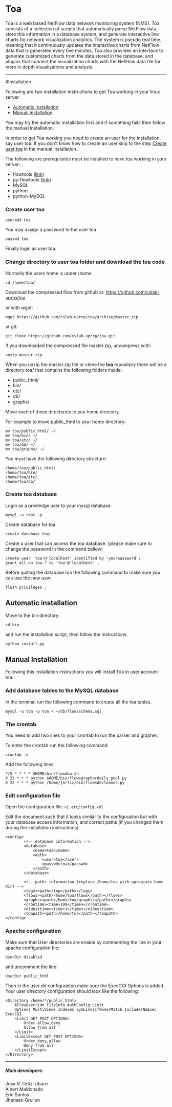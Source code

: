 Toa
===

Toa is a web based NetFlow data network monitoring system (NMS). Toa consists of a collection of scripts that automatically parse NetFlow data, store this information in a database system, and generate interactive line charts for network visualization analytics. The system is pseudo real time, meaning that it continuously updates the interactive charts from NetFlow data that is generated every five minutes. Toa also provides an interface to generate customized charts from the data stored in the database, and plugins that connect the visualization charts with the NetFlow data file for more in depth visualizations and analysis.


---

#Installation

Following are two installation instructions to get Toa working in your linux server: 

* [Automatic installation](#automatic-installation)
* [Manual installation](#manual-installation)

You may try the automatic installation first and if something fails then follow the manual installation. 

In order to get Toa working you need to create an user for the installation, say user toa.  If you don't know how to create an user skip to the step [Create user toa](#create-user-toa) in the manual installation.

The following are prerequisites must be installed to have toa working in your server:

* flowtools ([link](https://code.google.com/p/flow-tools/))
* py-flowtools ([link](https://code.google.com/p/pyflowtools/))
* MySQL
* python
* python-MySQL

### Create user toa

```
useradd toa
```

You may assign a password to the user toa

```
passwd toa
```

Finally login as user toa.

### Change directory to user toa folder and download the toa code

Normally the users home is under /home
```
cd /home/toa/
```

Download the compressed files from github at: https://github.com/cslab-uprrp/toa

or with wget:

```
wget https://github.com/cslab-uprrp/toa/archive/master.zip
```

or git:

```
git clone https://github.com/cslab-uprrp/toa.git
```

If you downloaded the compressed file master.zip, uncompress with:

```
unzip master.zip
```

When you unzip the master.zip file or clone the **toa** repository there will be a directory toa/ that contains the following folders inside:

* public_html/
* bin/
* etc/
* db/
* graphs/

Move each of these directories to you home directory.

For example to move public_html to your home directory:

```
mv toa/public_html/ ~/
mv toa/bin/ ~/
mv toa/etc/ ~/
mv toa/db/ ~/
mv toa/graphs/ ~/
```

You must have the following directory structure:
```
/home/toa/public_html/
/home/toa/bin/
/home/toa/etc/
/home/toa/db/
```

### Create toa database

Login as a priviledge user to your mysql database.

```
mysql -u root -p
```

Create database for toa:

```
create database toa;
```

Create a user that can access the toa database: (please make sure to change the password in the command bellow)
```
create user 'toa'@'localhost' identified by 'yourpassword';
grant all on toa.* to 'toa'@'localhost' ;
```
Before quiting the database run the following command to make sure you can use the new user.
```
flush privileges ;
```

## Automatic installation

Move to the bin directory:

```
cd bin
```

and run the installation script, then follow the instructions.

```
python install.py
```

## Manual Installation 

Following this installation instructions you will install Toa in user account toa.

### Add database tables to the MySQL database

In the terminal run the following command to create all the toa tables.

```
mysql -u toa -p toa < ~/db/flowsschema.sql
```

### The crontab

You need to add two lines to your crontab to run the parser and grapher.

To enter the crontab run the following command:

``` 
crontab -e
```

Add the following lines:
```
*/5 * * * * $HOME/bin/flowdbu.sh
0 22 * * * python $HOME/bin/flowsgrapherdaily_pool.py
0 22 * * * python /home/jortiz/bin/flowsdbcleaner.py
```

### Edit configuration file

Open the configuration file:
```vi etc/config.xml```

Edit the document such that it looks similar to the configuration but with 
your database access information, and correct paths (if you changed them during the installation instructions)
```
<config>
        <!-- database information -->
        <database>
            <name>toa</name>
            <auth>
                <user>toa</user>
                <passwd>toa</passwd>
            </auth>
        </database>

        <!-- paths information (replace /home/toa with apropiate home dir) -->
        <logs><path>/tmp</path></logs>
        <flows><path>/home/toa/flows</path></flows>
        <graphs><path>/home/toa/graphs/</path></graphs>
        <crontime><time>300</time></crontime>
        <oldesttime><time>1</time></oldesttime>
        <toapath><path>/home/toa</path></toapath>
</config>
```

### Apache configuration 

Make sure that User directories are enable by commenting the line in your apache configuration file:

```UserDir disabled```

and uncomment the line:

```UserDir public_html```

Then in the user dir configuration make sure the ExecCGI Options is added.  Your user directory configuration should look like the following:
```
<Directory /home/*/public_html>
    AllowOverride FileInfo AuthConfig Limit
    Options MultiViews Indexes SymLinksIfOwnerMatch IncludesNoExec ExecCGI
    <Limit GET POST OPTIONS>
        Order allow,deny
        Allow from all
    </Limit>
    <LimitExcept GET POST OPTIONS>
        Order deny,allow
        Deny from all
    </LimitExcept>
</Directory>
```


---

##### Main developers:

Jose R. Ortiz-Ubarri<br>
Albert Maldonado<br>
Eric Santos<br>
Jhensen Grullon<br>


